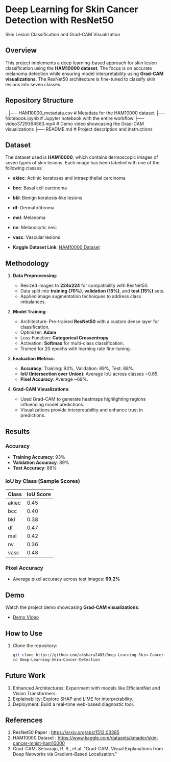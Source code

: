 # Deep Learning for Skin Cancer Detection with ResNet50
Skin Lesion Classification and Grad-CAM Visualization
## Overview
This project implements a deep learning-based approach for skin lesion classification using the **HAM10000 dataset**. The focus is on accurate melanoma detection while ensuring model interpretability using **Grad-CAM visualizations**. The ResNet50 architecture is fine-tuned to classify skin lesions into seven classes.

## Repository Structure
. ├── HAM10000_metadata.csv # Metadata for the HAM10000 dataset ├── Notebook.ipynb # Jupyter notebook with the entire workflow ├── video3729364563.mp4 # Demo video showcasing the Grad-CAM visualizations ├── README.md # Project description and instructions


## Dataset
The dataset used is **HAM10000**, which contains dermoscopic images of seven types of skin lesions. Each image has been labeled with one of the following classes:
- **akiec**: Actinic keratoses and intraepithelial carcinoma
- **bcc**: Basal cell carcinoma
- **bkl**: Benign keratosis-like lesions
- **df**: Dermatofibroma
- **mel**: Melanoma
- **nv**: Melanocytic nevi
- **vasc**: Vascular lesions

- **Kaggle Dataset Link**: [HAM10000 Dataset](https://www.kaggle.com/kmader/skin-cancer-mnist-ham10000)

## Methodology
1. **Data Preprocessing**:
   - Resized images to **224x224** for compatibility with ResNet50.
   - Data split into **training (70%)**, **validation (15%)**, and **test (15%)** sets.
   - Applied image augmentation techniques to address class imbalances.

2. **Model Training**:
   - Architecture: Pre-trained **ResNet50** with a custom dense layer for classification.
   - Optimizer: **Adam**
   - Loss Function: **Categorical Crossentropy**
   - Activation: **Softmax** for multi-class classification.
   - Trained for 20 epochs with learning rate fine-tuning.

3. **Evaluation Metrics**:
   - **Accuracy**: Training: 93%, Validation: 89%, Test: 88%.
   - **IoU (Intersection over Union)**: Average IoU across classes ~0.65.
   - **Pixel Accuracy**: Average ~69%.

4. **Grad-CAM Visualizations**:
   - Used Grad-CAM to generate heatmaps highlighting regions influencing model predictions.
   - Visualizations provide interpretability and enhance trust in predictions.

## Results
### Accuracy
- **Training Accuracy**: 93%
- **Validation Accuracy**: 89%
- **Test Accuracy**: 88%

### IoU by Class (Sample Scores)
| Class | IoU Score |
|-------|-----------|
| akiec | 0.45      |
| bcc   | 0.40      |
| bkl   | 0.38      |
| df    | 0.47      |
| mel   | 0.42      |
| nv    | 0.36      |
| vasc  | 0.48      |

### Pixel Accuracy
- Average pixel accuracy across test images: **69.2%**

## Demo
Watch the project demo showcasing **Grad-CAM visualizations**:
- [Demo Video](video3729364563.mp4)

## How to Use
1. Clone the repository:
   ```bash
   git clone https://github.com/akshara2403/Deep-Learning-Skin-Cancer-Detection.git
   cd Deep-Learning-Skin-Cancer-Detection
## Future Work
1. Enhanced Architectures: Experiment with models like EfficientNet and Vision Transformers.
2. Explainability: Explore SHAP and LIME for interpretability.
3. Deployment: Build a real-time web-based diagnostic tool.

## References
1. ResNet50 Paper : https://arxiv.org/abs/1512.03385
2. HAM10000 Dataset : https://www.kaggle.com/datasets/kmader/skin-cancer-mnist-ham10000
3. Grad-CAM: Selvaraju, R. R., et al. "Grad-CAM: Visual Explanations from Deep Networks via Gradient-Based Localization."
